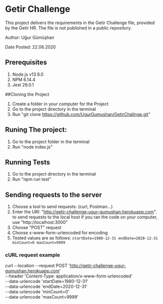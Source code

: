 # Getir Challenge

This project delivers the requirements in the Getir Challenge file, provided by the Getir HR. The file is not published in a public repository.

Author: Uğur Gümüşhan

Date Posted: 22.06.2020

## Prerequisites
1. Node.js v13.9.0
2. NPM 6.14.4
3. Jest 26.0.1

##Cloning the Project
1. Create a folder in your computer for the Project
2. Go to the project directory in the terminal
3. Run "git clone https://github.com/UgurGumushan/GetirChallnge.git"

## Runing The project:

1. Go to the project folder in the terminal
2. Run "node index.js"

## Running Tests
1. Go to the project directory in the terminal
2. Run "npm run test"

## Sending requests to the server
1. Choose a tool to send requests: (curl, Postman...)
2. Enter the URI: "http://getir-challenge-ugur-gumushan.herokuapp.com". to send requests to the local host if you ran the code on your computer, use "http://localhost:3000"
3. Choose "POST" request
4. Choose x-www-form-urlencoded for encoding
5. Tested values are as follows:
`startDate=1980-12-31
endDate=2020-12-31
minCount=0
maxCount=9999`

### cURL request example
curl --location --request POST 'http://getir-challenge-ugur-gumushan.herokuapp.com' \
--header 'Content-Type: application/x-www-form-urlencoded' \
--data-urlencode 'startDate=1980-12-31' \
--data-urlencode 'endDate=2020-12-31' \
--data-urlencode 'minCount=0' \
--data-urlencode 'maxCount=9999'